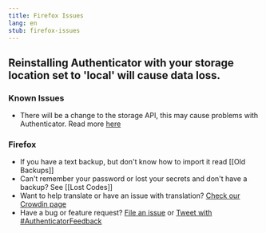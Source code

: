 ```yaml
---
title: Firefox Issues
lang: en
stub: firefox-issues
---
```


## Reinstalling Authenticator with your storage location set to 'local' will cause data loss.

### Known Issues

- There will be a change to the storage API, this may cause problems with Authenticator. Read more [here](https://blog.mozilla.org/addons/2018/08/03/new-backend-for-storage-local-api/)

### Firefox

- If you have a text backup, but don't know how to import it read [[Old Backups]]
- Can't remember your password or lost your secrets and don't have a backup? See [[Lost Codes]]
- Want to help translate or have an issue with translation? [Check our Crowdin page](https://crowdin.com/project/authenticator-firefox)
- Have a bug or feature request? [File an issue](https://github.com/Authenticator-Extension/Authenticator/issues/new/choose) or [Tweet with #AuthenticatorFeedback](https://twitter.com/intent/tweet?hashtags=AuthenticatorFeedback)
